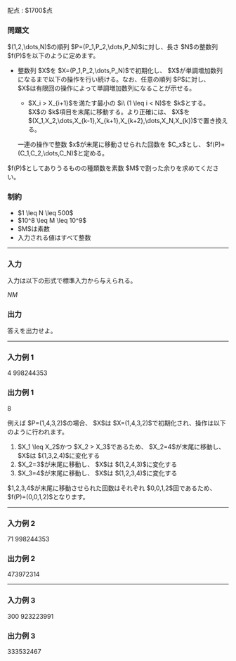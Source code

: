 
<div>

<span>

<span>

<p>
配点 : $1700$点
</p>

<div>

<section>

### **問題文**

<p>
$(1,2,\dots,N)$の順列 $P=(P_1,P_2,\dots,P_N)$に対し、長さ $N$の整数列 $f(P)$を以下のように定めます。
</p>

<ul>

<li>

<p>
整数列 $X$を $X=(P_1,P_2,\dots,P_N)$で初期化し、 $X$が単調増加数列になるまで以下の操作を行い続ける。なお、任意の順列 $P$に対し、 $X$は有限回の操作によって単調増加数列になることが示せる。
</p>

<ul>

<li>
$X_i > X_{i+1}$を満たす最小の $i\ (1 \leq i < N)$を $k$とする。 $X$の $k$項目を末尾に移動する。より正確には、 $X$を $(X_1,X_2,\dots,X_{k-1},X_{k+1},X_{k+2},\dots,X_N,X_{k})$で置き換える。
</li>

</ul>

<p>
一連の操作で整数 $x$が末尾に移動させられた回数を $C_x$とし、 $f(P)=(C_1,C_2,\dots,C_N)$と定める。
</p>

</li>

</ul>

<p>
$f(P)$としてありうるものの種類数を素数 $M$で割った余りを求めてください。
</p>

</section>

</div>

<div>

<section>

### **制約**

<ul>

<li>
$1 \leq N \leq 500$
</li>

<li>
$10^8 \leq M \leq 10^9$
</li>

<li>
$M$は素数
</li>

<li>
入力される値はすべて整数
</li>

</ul>

</section>

</div>

---

<div>

<div>

<section>

### **入力**

<p>
入力は以下の形式で標準入力から与えられる。
</p>

<div>

$N$$M$
</div>

</section>

</div>

<div>

<section>

### **出力**

<p>
答えを出力せよ。
</p>

</section>

</div>

</div>

---

<div>

<section>

### **入力例 1**

<div>

4 998244353

</div>

</section>

</div>

<div>

<section>

### **出力例 1**

<div>

8

</div>

<p>
例えば $P=(1,4,3,2)$の場合、 $X$は $X=(1,4,3,2)$で初期化され、操作は以下のように行われます。
</p>

<ol>

<li>
$X_1 \leq X_2$かつ $X_2 > X_3$であるため、 $X_2=4$が末尾に移動し、 $X$は $(1,3,2,4)$に変化する
</li>

<li>
$X_2=3$が末尾に移動し、 $X$は $(1,2,4,3)$に変化する
</li>

<li>
$X_3=4$が末尾に移動し、 $X$は $(1,2,3,4)$に変化する
</li>

</ol>

<p>
$1,2,3,4$が末尾に移動させられた回数はそれぞれ $0,0,1,2$回であるため、 $f(P)=(0,0,1,2)$となります。
</p>

</section>

</div>

---

<div>

<section>

### **入力例 2**

<div>

71 998244353

</div>

</section>

</div>

<div>

<section>

### **出力例 2**

<div>

473972314

</div>

</section>

</div>

---

<div>

<section>

### **入力例 3**

<div>

300 923223991

</div>

</section>

</div>

<div>

<section>

### **出力例 3**

<div>

333532467

</div>

</section>

</div>

</span>

</span>

</div>
